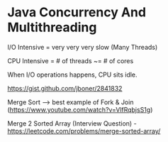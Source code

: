 # Java Concurrency And Multithreading


I/O Intensive = very very very slow (Many Threads)

CPU Intensive = # of threads ~= # of cores

When I/O operations happens, CPU sits idle.

https://gist.github.com/jboner/2841832

Merge Sort --> best example of Fork & Join (https://www.youtube.com/watch?v=VlfRqbjsS1g)

Merge 2 Sorted Array (Interview Question) - https://leetcode.com/problems/merge-sorted-array/

